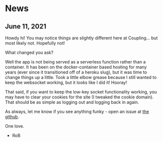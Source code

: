 # News

## June 11, 2021

Howdy hi! You may notice things are slightly different here at Coupling... but most likely not. Hopefully not!

What changed you ask?

Well the app is not being served as a serverless function rather than a container. It has been on the docker-container based hosting for many years (ever since it transitioned off of a heroku slug), but it was time to change things up a little. Took a little elbow grease because I still wanted to keep the websocket working, but it looks like I did it! Hooray!

That said, if you want to keep the low-key socket functionality working, you may have to clear your cookies for the site (I tweaked the cookie domain). That should be as simple as logging out and logging back in again.

As always, let me know if you see anything funky - open an issue at [the github](https://www.github.com/robertfmurdock/coupling).

One love.

- RoB